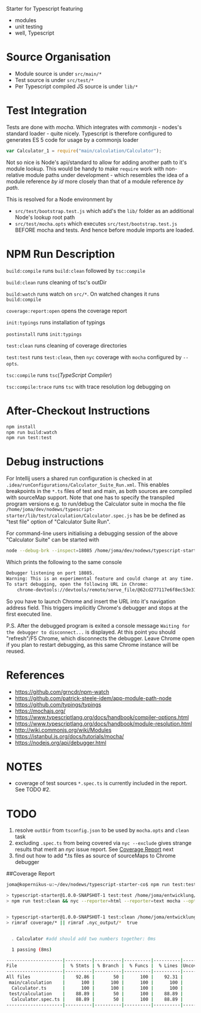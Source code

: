 Starter for Typescript featuring
- modules
- unit testing
- well, Typescript

# Source Organisation
- Module source is under `src/main/*`
- Test source is under `src/test/*`
- Per Typescript compiled JS source is under `lib/*`

# Test Integration
Tests are done with *mocha*. Which integrates with *commonjs* \- nodes's standard loader \- quite nicely. Typescript is
 therefore configured to generates ES 5 code for usage by a commonjs loader
```js
var Calculator_1 = require("main/calculation/Calculator");
```
Not so nice is Node's api/standard to allow for adding another path to it's module lookup. This would be handy to make `require` work with non-relative module paths under development - which resembles the idea of a module reference *by id* more closely than that of a module reference *by path*.

This is resolved for a Node environment by
- `src/test/bootstrap.test.js` which add's the `lib/` folder as an additional Node's lookup root path
- `src/test/mocha.opts` which executes `src/test/bootstrap.test.js` BEFORE mocha and tests. And hence before module imports are loaded.

# NPM Run Description
`build:compile` runs `build:clean` followed by `tsc:compile`

`build:clean` runs cleaning of tsc's outDir

`build:watch` runs watch on `src/*`. On watched changes it runs `build:compile`

`coverage:report:open` opens the coverage report

`init:typings` runs installation of typings

`postinstall` runs `init:typings`

`test:clean` runs cleaning of coverage directories

`test:test` runs `test:clean`, then `nyc` coverage with `mocha` configured by `--opts`.

`tsc:compile` runs `tsc`(*TypeScript Compiler*)

`tsc:compile:trace` runs `tsc` with trace resolution log debugging on


# After-Checkout Instructions
```bash
npm install
npm run build:watch
npm run test:test
```

# Debug instructions
For Intellij users a shared run configuration is checked in at  `.idea/runConfigurations/Calculator_Suite_Run.xml`. This enables breakpoints in the `*.ts` files of test and main, as both sources are compiled with sourceMap support. Note that one has to specify the transpiled program versions e.g. to run/debug the Calculator suite in mocha the file `/home/joma/dev/nodews/typescript-starter/lib/test/calculation/Calculator.spec.js` has be be defined as "test file" option of "Calculator Suite Run".

For command-line users initialising a debugging session of the above "Calculator Suite" can be started with
```bash
node --debug-brk --inspect=18085 /home/joma/dev/nodews/typescript-starter/node_modules/mocha/bin/_mocha --opts src/test/mocha.opts --timeout 0 /home/joma/dev/nodews/typescript-starter/lib/test/calculation/Calculator.spec.js --grep "Calculator "
```
Which prints the following to the same console
```bash
Debugger listening on port 18085.
Warning: This is an experimental feature and could change at any time.
To start debugging, open the following URL in Chrome:
    chrome-devtools://devtools/remote/serve_file/@62cd277117e6f8ec53e31b1be58290a6f7ab42ef/inspector.html?experiments=true&v8only=true&ws=localhost:18085/node
```
So you have to launch Chrome and insert the URL into it's navigation address field. This triggers implicitly Chrome's debugger and stops at the first executed line.

P.S. After the debugged program is exited a console message `Waiting for the debugger to disconnect...` is displayed. At this point you should "refresh"/F5 Chrome, which disconnects the debugger. Leave Chrome open if you plan to restart debugging, as this same Chrome instance will be reused.

# References
- https://github.com/grncdr/npm-watch
- https://github.com/patrick-steele-idem/app-module-path-node
- https://github.com/typings/typings
- https://mochajs.org/
- https://www.typescriptlang.org/docs/handbook/compiler-options.html
- https://www.typescriptlang.org/docs/handbook/module-resolution.html
- http://wiki.commonjs.org/wiki/Modules
- https://istanbul.js.org/docs/tutorials/mocha/
- https://nodejs.org/api/debugger.html

# NOTES
- coverage of test sources `*.spec.ts` is currently included in the report. See TODO #2.

# TODO
1. resolve `outDir` from `tsconfig.json` to be used by `mocha.opts` and `clean` task
2. excluding `.spec.ts` from being covered via `nyc --exclude` gives strange results that merit an *nyc* issue report. See [Coverage Report](#coverage-report) next
3. find out how to add *.ts files as source of sourceMaps to Chrome debugger

##Coverage Report
```bash
joma@kopernikus-u:~/dev/nodews/typescript-starter-co$ npm run test:test

> typescript-starter@1.0.0-SNAPSHOT-1 test:test /home/joma/entwicklung/nodews/typescript-starter-co
> npm run test:clean && nyc --reporter=html --reporter=text mocha --opts src/test/mocha.opts


> typescript-starter@1.0.0-SNAPSHOT-1 test:clean /home/joma/entwicklung/nodews/typescript-starter-co
> rimraf coverage/* || rimraf .nyc_output/*  true


  ․ Calculator #add should add two numbers together: 0ms

  1 passing (8ms)

---------------------|----------|----------|----------|----------|----------------|
File                 |  % Stmts | % Branch |  % Funcs |  % Lines |Uncovered Lines |
---------------------|----------|----------|----------|----------|----------------|
All files            |    92.86 |       50 |      100 |    92.31 |                |
 main/calculation    |      100 |      100 |      100 |      100 |                |
  Calculator.ts      |      100 |      100 |      100 |      100 |                |
 test/calculation    |    88.89 |       50 |      100 |    88.89 |                |
  Calculator.spec.ts |    88.89 |       50 |      100 |    88.89 |             14 |
---------------------|----------|----------|----------|----------|----------------|
```
